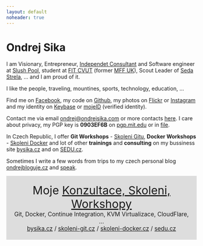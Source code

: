 ```yaml
---
layout: default
noheader: true
---
```


# Ondrej Sika


I am Visionary, Entrepreneur, [Independet Consultant](https://bysika.cz) and Software engineer at [Slush Pool](https://slushpool.com), student at [FIT CVUT](https://fit.cvut.cz) (former [MFF UK](http://mff.cuni.cz)), Scout Leader of [Seda Strela](http://sedastrela.cz), ... and I am proud of it.

I like the people, traveling, mountines, sports, technology, education, ...

Find me on [Facebook](https://facebook.com/sikaondrej), my code on [Github](https://www.github.com/ondrejsika), my photos on [Flickr](https://www.flickr.com/photos/ondrejsika/) or [Instagram](https://www.instagram.com/ondrejsika/) and my identity on [Keybase](https://keybase.io/ondrejsika) or [mojeID](https://ondrejsika.mojeid.cz/) (verified identity).

Contact me via email <ondrej@ondrejsika.com> or more contacts [here](/contact.html). I care about privacy, my PGP key is __0903EF6B__ on [pgp.mit.edu](https://pgp.mit.edu/pks/lookup?op=vindex&search=0x775D8A020903EF6B) or in [file](ondrejsika_public.asc).

In Czech Republic, I offer __Git Workshops__ - [Skoleni Gitu](https://skoleni-git.cz), __Docker Workshops__ - [Skoleni Docker](https://skoleni-docker.cz) and lot of other __trainings__ and __consulting__ on my bussiness site [bysika.cz](https://bysika.cz) and on [SEDU.cz](https://sedu.cz).

Sometimes I write a few words from trips to my czech personal blog [ondrejbloguje.cz](https://ondrejbloguje.cz) and [speak](/talks).


<div style="background: #ddd; padding: 20px; text-align: center; font-size: 1.1em;">
<span style="font-size: 30px;">Moje <a href="https://bysika.cz">Konzultace, Skoleni, Workshopy</a></span>
<br>
Git, Docker, Continue Integration, KVM Virtualizace, CloudFlare, ...
<br>
<a href="https://bysika.cz">bysika.cz</a> / <a href="https://skoleni-git.cz">skoleni-git.cz</a> / <a href="https://skoleni-docker.cz">skoleni-docker.cz</a> / <a href="https://sedu.cz">sedu.cz</a>
</div>

<!-- Kato, zustanes naveky v nasich srdcich. O.</div> -->

